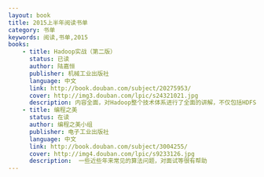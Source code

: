 ```yaml
---
layout: book
title: 2015上半年阅读书单
category: 书单
keywords: 阅读,书单,2015
books: 
    - title: Hadoop实战（第二版）
      status: 已读
      author: 陆嘉恒 
      publisher: 机械工业出版社
      language: 中文
      link: http://book.douban.com/subject/20275953/
      cover: http://img3.douban.com/lpic/s24321021.jpg
      description: 内容全面，对Hadoop整个技术体系进行了全面的讲解，不仅包括HDFS、MapReduce等核心内容，而且还包括Hive、HBase、ZooKeeper等与Hadoop技术相关的重要内容。
    - title: 编程之美
      status: 在读
      author: 编程之美小组
      publisher: 电子工业出版社
      language: 中文
      link: http://book.douban.com/subject/3004255/
      cover: http://img4.douban.com/lpic/s9233126.jpg
      description:  一些近些年来常见的算法问题，对面试等很有帮助
---
```

